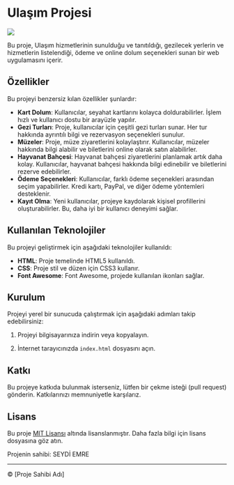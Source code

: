 # Ulaşım Projesi

<img src="/gif/gif.gif">

Bu proje, Ulaşım hizmetlerinin sunulduğu ve tanıtıldığı, gezilecek yerlerin ve hizmetlerin listelendiği, ödeme ve online dolum seçenekleri sunan bir web uygulamasını içerir.

## Özellikler

Bu projeyi benzersiz kılan özellikler şunlardır:

- **Kart Dolum**: Kullanıcılar, seyahat kartlarını kolayca doldurabilirler. İşlem hızlı ve kullanıcı dostu bir arayüzle yapılır.
- **Gezi Turları**: Proje, kullanıcılar için çeşitli gezi turları sunar. Her tur hakkında ayrıntılı bilgi ve rezervasyon seçenekleri sunulur.
- **Müzeler**: Proje, müze ziyaretlerini kolaylaştırır. Kullanıcılar, müzeler hakkında bilgi alabilir ve biletlerini online olarak satın alabilirler.
- **Hayvanat Bahçesi**: Hayvanat bahçesi ziyaretlerini planlamak artık daha kolay. Kullanıcılar, hayvanat bahçesi hakkında bilgi edinebilir ve biletlerini rezerve edebilirler.
- **Ödeme Seçenekleri**: Kullanıcılar, farklı ödeme seçenekleri arasından seçim yapabilirler. Kredi kartı, PayPal, ve diğer ödeme yöntemleri desteklenir.
- **Kayıt Olma**: Yeni kullanıcılar, projeye kaydolarak kişisel profillerini oluşturabilirler. Bu, daha iyi bir kullanıcı deneyimi sağlar.

## Kullanılan Teknolojiler

Bu projeyi geliştirmek için aşağıdaki teknolojiler kullanıldı:

- **HTML**: Proje temelinde HTML5 kullanıldı.
- **CSS**: Proje stil ve düzen için CSS3 kullanır. 
- **Font Awesome**: Font Awesome, projede kullanılan ikonları sağlar.

## Kurulum

Projeyi yerel bir sunucuda çalıştırmak için aşağıdaki adımları takip edebilirsiniz:

1. Projeyi bilgisayarınıza indirin veya kopyalayın.

2. İnternet tarayıcınızda `index.html` dosyasını açın.


## Katkı

Bu projeye katkıda bulunmak isterseniz, lütfen bir çekme isteği (pull request) gönderin. Katkılarınızı memnuniyetle karşılarız.

## Lisans

Bu proje [MIT Lisansı](LICENSE) altında lisanslanmıştır. Daha fazla bilgi için lisans dosyasına göz atın.

Projenin sahibi: SEYDİ EMRE

---
© [Proje Sahibi Adı]
